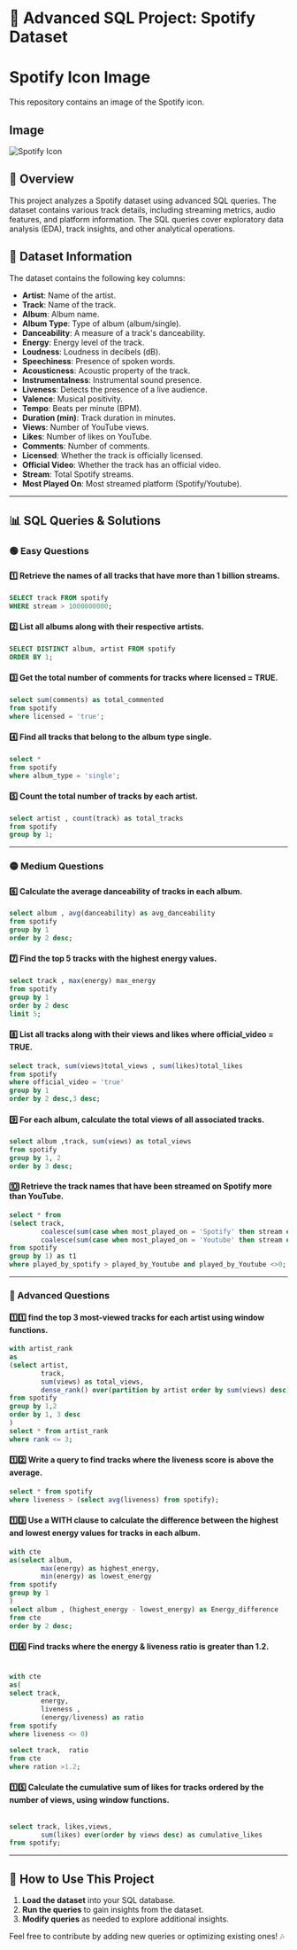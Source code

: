 # 🎵 Advanced SQL Project: Spotify Dataset

# Spotify Icon Image

This repository contains an image of the Spotify icon.

## Image

![Spotify Icon](spotify_icon.png)


## 📌 Overview
This project analyzes a Spotify dataset using advanced SQL queries. The dataset contains various track details, including streaming metrics, audio features, and platform information. The SQL queries cover exploratory data analysis (EDA), track insights, and other analytical operations.

## 📂 Dataset Information
The dataset contains the following key columns:
- **Artist**: Name of the artist.
- **Track**: Name of the track.
- **Album**: Album name.
- **Album Type**: Type of album (album/single).
- **Danceability**: A measure of a track's danceability.
- **Energy**: Energy level of the track.
- **Loudness**: Loudness in decibels (dB).
- **Speechiness**: Presence of spoken words.
- **Acousticness**: Acoustic property of the track.
- **Instrumentalness**: Instrumental sound presence.
- **Liveness**: Detects the presence of a live audience.
- **Valence**: Musical positivity.
- **Tempo**: Beats per minute (BPM).
- **Duration (min)**: Track duration in minutes.
- **Views**: Number of YouTube views.
- **Likes**: Number of likes on YouTube.
- **Comments**: Number of comments.
- **Licensed**: Whether the track is officially licensed.
- **Official Video**: Whether the track has an official video.
- **Stream**: Total Spotify streams.
- **Most Played On**: Most streamed platform (Spotify/Youtube).

---

## 📊 SQL Queries & Solutions

### 🟢 Easy Questions

#### 1️⃣ Retrieve the names of all tracks that have more than 1 billion streams.
```sql
SELECT track FROM spotify
WHERE stream > 1000000000;
```

#### 2️⃣ List all albums along with their respective artists.
```sql
SELECT DISTINCT album, artist FROM spotify
ORDER BY 1;
```

#### 3️⃣ Get the total number of comments for tracks where licensed = TRUE.
```sql
select sum(comments) as total_commented
from spotify
where licensed = 'true';
```

#### 4️⃣ Find all tracks that belong to the album type single.
```sql
select *
from spotify
where album_type = 'single';
```

#### 5️⃣ Count the total number of tracks by each artist.
```sql
select artist , count(track) as total_tracks
from spotify
group by 1;
```

---

### 🟡 Medium Questions

#### 6️⃣ Calculate the average danceability of tracks in each album.
```sql
select album , avg(danceability) as avg_danceability
from spotify
group by 1
order by 2 desc;
```

#### 7️⃣ Find the top 5 tracks with the highest energy values.
```sql
select track , max(energy) max_energy
from spotify
group by 1
order by 2 desc
limit 5;
```

#### 8️⃣ List all tracks along with their views and likes where official_video = TRUE.
```sql
select track, sum(views)total_views , sum(likes)total_likes
from spotify
where official_video = 'true'
group by 1
order by 2 desc,3 desc;
```

#### 9️⃣ For each album, calculate the total views of all associated tracks.
```sql
select album ,track, sum(views) as total_views
from spotify
group by 1, 2
order by 3 desc;
```

#### 🔟 Retrieve the track names that have been streamed on Spotify more than YouTube.

```sql
select * from 
(select track,
		coalesce(sum(case when most_played_on = 'Spotify' then stream end ),0)as played_by_spotify,
		coalesce(sum(case when most_played_on = 'Youtube' then stream end ),0)as played_by_Youtube
from spotify
group by 1) as t1
where played_by_spotify > played_by_Youtube and played_by_Youtube <>0;

```

---

### 🔴 Advanced Questions

#### 1️⃣1️⃣ find the top 3 most-viewed tracks for each artist using window functions.
```sql
with artist_rank
as
(select artist,
		track,
		sum(views) as total_views,
		dense_rank() over(partition by artist order by sum(views) desc) as rank
from spotify
group by 1,2
order by 1, 3 desc
)
select * from artist_rank
where rank <= 3;

```

#### 1️⃣2️⃣ Write a query to find tracks where the liveness score is above the average.
```sql
select * from spotify
where liveness > (select avg(liveness) from spotify);
```

#### 1️⃣3️⃣ Use a WITH clause to calculate the difference between the highest and lowest energy values for tracks in each album.
```sql
with cte
as(select album,
		max(energy) as highest_energy,
		min(energy) as lowest_energy
from spotify
group by 1
) 
select album , (highest_energy - lowest_energy) as Energy_difference 
from cte
order by 2 desc;
```

#### 1️⃣4️⃣ Find tracks where the energy & liveness ratio is greater than 1.2.
```sql

with cte
as(
select track,
		energy, 
		liveness ,
		(energy/liveness) as ratio
from spotify
where liveness <> 0)

select track,  ratio
from cte
where ration >1.2;
```

#### 1️⃣5️⃣ Calculate the cumulative sum of likes for tracks ordered by the number of views, using window functions.

```sql

select track, likes,views,
		sum(likes) over(order by views desc) as cumulative_likes
from spotify;
```

---

## 🚀 How to Use This Project
1. **Load the dataset** into your SQL database.
2. **Run the queries** to gain insights from the dataset.
3. **Modify queries** as needed to explore additional insights.

Feel free to contribute by adding new queries or optimizing existing ones! 🎶

